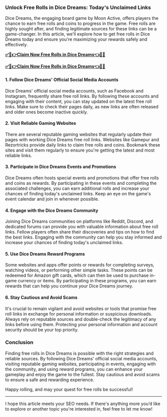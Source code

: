 ### Unlock Free Rolls in Dice Dreams: Today's Unclaimed Links
Dice Dreams, the engaging board game by Moon Active, offers players the chance to earn free rolls and coins to progress in the game. Free rolls are highly sought after, and finding legitimate sources for these links can be a game-changer. In this article, we'll explore how to get free rolls in Dice Dreams today and ensure you're maximizing your rewards safely and effectively.

[**✅🎉👉Claim Now Free Rolls in Dice Dreams👈🎉✅**](https://amazonbuy.xyz/c/dicedremm)

[**✅🎉👉Claim Now Free Rolls in Dice Dreams👈🎉✅**](https://amazonbuy.xyz/c/dicedremm)

#### 1. Follow Dice Dreams' Official Social Media Accounts
Dice Dreams' official social media accounts, such as Facebook and Instagram, frequently share free roll links. By following these accounts and engaging with their content, you can stay updated on the latest free roll links. Make sure to check their pages daily, as new links are often released and older ones become inactive quickly.

#### 2. Visit Reliable Gaming Websites
There are several reputable gaming websites that regularly update their pages with working Dice Dreams free roll links. Websites like Gamepur and Rezortricks provide daily links to claim free rolls and coins. Bookmark these sites and visit them regularly to ensure you're getting the latest and most reliable links.

#### 3. Participate in Dice Dreams Events and Promotions
Dice Dreams often hosts special events and promotions that offer free rolls and coins as rewards. By participating in these events and completing the associated challenges, you can earn additional rolls and increase your chances of finding today's unclaimed links. Keep an eye on the game's event calendar and join in whenever possible.

#### 4. Engage with the Dice Dreams Community
Joining Dice Dreams communities on platforms like Reddit, Discord, and dedicated forums can provide you with valuable information about free roll links. Fellow players often share their discoveries and tips on how to find the best links. Engaging with the community can help you stay informed and increase your chances of finding today's unclaimed links.

#### 5. Use Dice Dreams Reward Programs
Some websites and apps offer points or rewards for completing surveys, watching videos, or performing other simple tasks. These points can be redeemed for Amazon gift cards, which can then be used to purchase in-game currency or items. By participating in these programs, you can earn rewards that can help you continue your Dice Dreams journey.

#### 6. Stay Cautious and Avoid Scams
It's crucial to remain vigilant and avoid websites or tools that promise free roll links in exchange for personal information or suspicious downloads. Always rely on reputable sources and double-check the legitimacy of any links before using them. Protecting your personal information and account security should be your top priority.

### Conclusion
Finding free rolls in Dice Dreams is possible with the right strategies and reliable sources. By following Dice Dreams' official social media accounts, visiting reputable gaming websites, participating in events, engaging with the community, and using reward programs, you can enhance your gameplay and enjoy the game to the fullest. Stay cautious and avoid scams to ensure a safe and rewarding experience.

Happy rolling, and may your quest for free rolls be successful!

---
I hope this article meets your SEO needs. If there's anything more you’d like to explore or another topic you're interested in, feel free to let me know!
